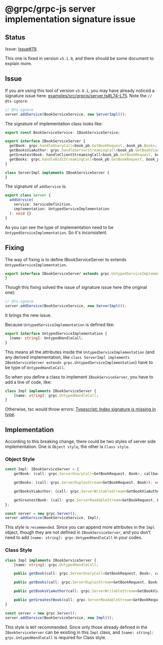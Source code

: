 # @grpc/grpc-js server implementation signature issue

## Status
Issue: [Issue#79](https://github.com/agreatfool/grpc_tools_node_protoc_ts/issues/79).

This one is fixed in version `v5.1.0`, and there should be some document to explain more.

## Issue
If you are using this tool of version `v5.0.1`, you may have already noticed a signature issue here: [examples/src/grpcjs/server.ts#L74-L75](https://github.com/agreatfool/grpc_tools_node_protoc_ts/blob/v5.0.1/examples/src/grpcjs/server.ts#L74-L75). Note the `// @ts-ignore`:

```typescript
// @ts-ignore
server.addService(BookServiceService, new ServerImpl());
```

The signature of implementation class looks like:

```typescript
export const BookServiceService: IBookServiceService;

export interface IBookServiceServer {
  getBook: grpc.handleUnaryCall<book_pb.GetBookRequest, book_pb.Book>;
  getBooksViaAuthor: grpc.handleServerStreamingCall<book_pb.GetBookViaAuthor, book_pb.Book>;
  getGreatestBook: handleClientStreamingCall<book_pb.GetBookRequest, book_pb.Book>;
  getBooks: grpc.handleBidiStreamingCall<book_pb.GetBookRequest, book_pb.Book>;
}

class ServerImpl implements IBookServiceServer {
}
```

The signature of `addService` is:

```typescript
export class Server {
  addService(
    service: ServiceDefinition,
    implementation: UntypedServiceImplementation
  ): void {}
}
```

As you can see the type of implementation need to be `UntypedServiceImplementation`. So it's inconsistent.

## Fixing
The way of fixing is to define IBookServiceServer to extends `UntypedServiceImplementation`.

```typescript
export interface IBookServiceServer extends grpc.UntypedServiceImplementation {
}
```

Though this fixing solved the issue of signature issue here (the original one):

```typescript
// @ts-ignore
server.addService(BookServiceService, new ServerImpl());
```

It brings the new issue. 

Because `UntypedServiceImplementation` is defined like:

```typescript
export interface UntypedServiceImplementation {
  [name: string]: UntypedHandleCall;
}
```

This means all the attributes inside the `UntypedServiceImplementation` (and any derived implementation, like `class ServerImpl implements IBookServiceServer extends grpc.UntypedServiceImplementation`) have to be type of `UntypedHandleCall`.

So when you define a class to implement `IBookServiceServer`, you have to add a line of code, like:

```typescript
class Impl implements IBookServiceServer {
    [name: string]: grpc.UntypedHandleCall;
}
```

Otherwise, tsc would throw errors: [Typescript: Index signature is missing in type](https://stackoverflow.com/questions/37006008/typescript-index-signature-is-missing-in-type).

## Implementation
According to this breaking change, there could be two styles of server side implementation. One is `Object style`, the other is `Class style`.

### Object Style

```typescript
const Impl: IBookServiceServer = {
    getBook: (call: grpc.ServerUnaryCall<GetBookRequest, Book>, callback: sendUnaryData<Book>): void => {},

    getBooks: (call: grpc.ServerDuplexStream<GetBookRequest, Book>): void => {},

    getBooksViaAuthor: (call: grpc.ServerWritableStream<GetBookViaAuthor, Book>): void => {},

    getGreatestBook: (call: grpc.ServerReadableStream<GetBookRequest, Book>, callback: sendUnaryData<Book>): void => {},
};

const server = new grpc.Server();
server.addService(BookServiceService, Impl);
```

This style is `recommended`. Since you can append more attributes in the `Impl` object, though they are not defined in `IBookServiceServer`, and you don't need to add `[name: string]: grpc.UntypedHandleCall` in your codes.

### Class Style

```typescript
class Impl implements IBookServiceServer {
    [name: string]: grpc.UntypedHandleCall;

    public getBook(call: grpc.ServerUnaryCall<GetBookRequest, Book>, callback: sendUnaryData<Book>): void {}

    public getBooks(call: grpc.ServerDuplexStream<GetBookRequest, Book>) {}

    public getBooksViaAuthor(call: grpc.ServerWritableStream<GetBookViaAuthor, Book>) {}

    public getGreatestBook(call: grpc.ServerReadableStream<GetBookRequest, Book>, callback: sendUnaryData<Book>) {}
}

const server = new grpc.Server();
server.addService(BookServiceService, new Impl());
```

This style is `NOT` recommended. Since only those already defined in the `IBookServiceServer` can be existing in this `Impl` class, and `[name: string]: grpc.UntypedHandleCall` is required for Class style.